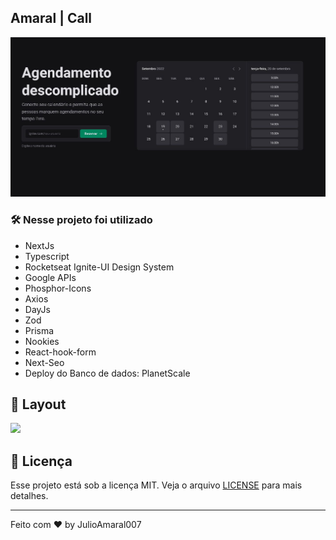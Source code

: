 ## Amaral | Call

<div align="center">
  <img title="Home" src="public/assets.jpeg" />
</div>

### 🛠️ Nesse projeto foi utilizado

* NextJs
* Typescript
* Rocketseat Ignite-UI Design System
* Google APIs
* Phosphor-Icons
* Axios
* DayJs
* Zod
* Prisma
* Nookies
* React-hook-form
* Next-Seo
* Deploy do Banco de dados: PlanetScale

## 🚧 Layout

<a href="https://www.figma.com/file/OrYXEgkdnuuPj2HmzXmmob/Ignite-Call-(Community)?node-id=0%3A1&t=zlQRQ79VpWrG6B0R-0" target="_blank">
<img src="https://user-images.githubusercontent.com/71772559/178192253-4fe4757c-de57-4878-a38c-a483c25670b1.png" />
</a>

## :memo: Licença

Esse projeto está sob a licença MIT. Veja o arquivo [LICENSE](.github/LICENSE) para mais detalhes.

---

Feito com ♥ by JulioAmaral007

&nbsp;